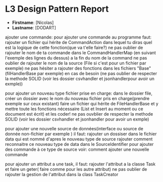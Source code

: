 # L3 Design Pattern Report

- **Firstname**: [Nicolas]
- **Lastname**: [DODART]

ajouter une commande:
pour ajouter une commande au programme faut:
rajouter un fichier qui hérite de CommandAction dans lequel tu diras quel est la logique de cette fonction(que va t'elle faire?)
ne pas oublier de rajouter le nom de ta commande dans le CommandHandlerMap (en suivant l'exemple des lignes du dessus)
a la fin du nom de la command ne pas oublier de rajouter le nom de la source (File si c'est pour un fichier par exemple)
ne pas hésiter a rajouter des fonctions dans les fichiers "Base" (filHandlerBase par exemple) en cas de besoin (ne pas oublier de respecter la methode SOLID (voir les dossier csvhandler et jsonhandlerpour avoir un exmple))


pour ajouter un nouveau type fichier prise en charge:
dans le dossier file, créer un dossier avec le nom du nouveau fichier pris en charge(prendre exemple sur ceux existant)
faire un fichier qui hérite de FileHandlerBase et y mettre toute les fonctions nécessaire (List et Insert au moment ou ce document est écrit) et les coder!
ne pas ouvblier de respecter la methode SOLID (voir les dossier csvhandler et jsonhandler pour avoir un exmple)



pour  ajouter une nouvelle source de données(interface ou source de donnée non-fichier par exemple ) il faut:
rajouter un dossiser dans le fichier data qui est nommé d'apres le nouveau type de source
rajouter comment reconnaitre ce nouveau type de data dans le SourceIdentifier
pour ajouter des commande à ce type de source voir: comment ajouter une nouvelle commande 

pour ajouter un attribut a une task, il faut:
rajouter l'attribut a la classe Task et faire un geter( faire comme pour les autre attribut)
ne pas oublier de rajouter la gestion de l'attribut dans la class TaskCreator

